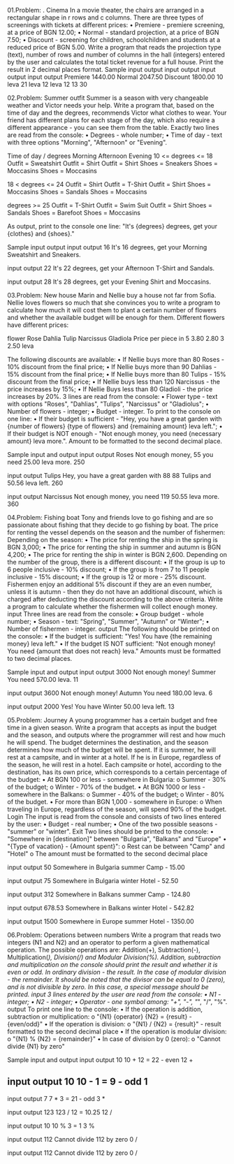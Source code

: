 01.Problem: . Cinema
In a movie theater, the chairs are arranged in a rectangular shape in r rows and c columns. There are three types of screenings with tickets at different prices:
• Premiere - premiere screening, at a price of BGN 12.00;
• Normal - standard projection, at a price of BGN 7.50;
• Discount - screening for children, schoolchildren and students at a reduced price of BGN 5.00.
Write a program that reads the projection type (text), number of rows and number of columns in the hall (integers) entered by the user and calculates the total ticket revenue for a full house. Print the result in 2 decimal places format.
Sample input output
input	    output		input	  output		input	   output
Premiere  1440.00 	Normal  2047.50   Discount 1800.00
10        leva      21      leva      12       leva
12	 	              13                30

02.Problem: Summer outfit
Summer is a season with very changeable weather and Victor needs your help. Write a program that, based on the time of day and the degrees, recommends Victor what clothes to wear. Your friend has different plans for each stage of the day, which also require a different appearance - you can see them from the table.
Exactly two lines are read from the console:
• Degrees - whole number;
• Time of day - text with three options "Morning", "Afternoon" or "Evening".

Time of day / degrees          Morning            Afternoon	             Evening
10 <= degrees <= 18	     Outfit = Sweatshirt     Outfit = Shirt          Outfit = Shirt
                          Shoes = Sneakers	    Shoes = Moccasins        Shoes = Moccasins
                          
18 < degrees <= 24	      Outfit = Shirt        Outfit = T-Shirt          Outfit = Shirt
                        Shoes = Moccasins	       Shoes = Sandals          Shoes = Moccasins
                        
degrees >= 25         	Outfit = T-Shirt        Outfit = Swim Suit         Outfit = Shirt
                         Shoes = Sandals	       Shoes = Barefoot          Shoes = Moccasins

As output, print to the console one line: "It's {degrees} degrees, get your {clothes} and {shoes}."

Sample input output
input	          output
16              It's 16 degrees, get your
Morning	        Sweatshirt and Sneakers.

input	          output
22              It's 22 degrees, get your 
Afternoon	      T-Shirt and Sandals.

input	          output
28              It's 28 degrees, get your
Evening	        Shirt and Moccasins.

03.Problem: New house
Marin and Nellie buy a house not far from Sofia. Nellie loves flowers so much that she convinces you to write a
program to calculate how much it will cost them to plant a certain number of flowers and whether the available 
budget will be enough for them. Different flowers have different prices:

flower                 Rose        Dahlia         Tulip       Narcissus     Gladiola
Price per piece in     5	         3.80	          2.80	      3	            2.50
leva

The following discounts are available:
• If Nellie buys more than 80 Roses - 10% discount from the final price;
• If Nellie buys more than 90 Dahlias - 15% discount from the final price;
• If Nellie buys more than 80 Tulips - 15% discount from the final price;
• If Nellie buys less than 120 Narcissus - the price increases by 15%;
• If Nellie Buys less than 80 Gladioli - the price increases by 20%.
3 lines are read from the console:
• Flower type - text with options "Roses", "Dahlias", "Tulips", "Narcissus" or "Gladiolus";
• Number of flowers - integer;
• Budget - integer.
To print to the console on one line:
• If their budget is sufficient - "Hey, you have a great garden with {number of flowers} {type of flowers} and {remaining amount} leva left.";
• If their budget is NOT enough - "Not enough money, you need {necessary amount} leva more.".
Amount to be formatted to the second decimal place.

Sample input and output
input   output
Roses   Not enough money, 
55      you need 25.00 leva more.
250	

input   output
Tulips  Hey, you have a great  garden with
88      88 Tulips and 50.56 leva left.
260	

input      output
Narcissus  Not enough money, you need 
119        50.55 leva more.
360

04.Problem: Fishing boat
Tony and friends love to go fishing and are so passionate about fishing that they decide to go fishing by boat. The price for renting the vessel 
depends on the season and the number of fishermen:
Depending on the season:
• The price for renting the ship in the spring is BGN 3,000;
• The price for renting the ship in summer and autumn is BGN 4,200;
• The price for renting the ship in winter is BGN 2,600.
Depending on the number of the group, there is a different discount:
• If the group is up to 6 people inclusive - 10% discount;
• If the group is from 7 to 11 people inclusive - 15% discount;
• If the group is 12 or more - 25% discount.
Fishermen enjoy an additional 5% discount if they are an even number, unless it is autumn - then they do not have an additional discount, which is 
charged after deducting the discount according to the above criteria.
Write a program to calculate whether the fishermen will collect enough money.
input
Three lines are read from the console:
• Group budget - whole number;
• Season - text: "Spring", "Summer", "Autumn" or "Winter";
• Number of fishermen - integer.
output
The following should be printed on the console:
• If the budget is sufficient:
"Yes! You have {the remaining money} leva left."
• If the budget IS NOT sufficient:
"Not enough money! You need {amount that does not reach} leva."
Amounts must be formatted to two decimal places.

Sample input and output
input   output
3000    Not enough money! 
Summer  You need 570.00 leva.
11	

input    output
3600     Not enough money! 
Autumn   You need 180.00 leva.
6	

input    output
2000     Yes! You have 
Winter   50.00 leva left.
13

05.Problem: Journey
A young programmer has a certain budget and free time in a given season. Write a program that accepts as input the budget and the season, and outputs where the programmer will rest and how much he will spend.
The budget determines the destination, and the season determines how much of the budget will be spent. If it is summer, he will rest at a campsite, and in winter at a hotel. If he is in Europe, regardless of the season, he will rest in a hotel. Each campsite or hotel, according to the destination, has its own price, which corresponds to a certain percentage of the budget:
• At BGN 100 or less - somewhere in Bulgaria:
o Summer - 30% of the budget;
o Winter - 70% of the budget.
• At BGN 1000 or less - somewhere in the Balkans:
o Summer - 40% of the budget;
o Winter - 80% of the budget.
• For more than BGN 1,000 - somewhere in Europe:
o When traveling in Europe, regardless of the season, will spend 90% of the budget.
Login
The input is read from the console and consists of two lines entered by the user:
• Budget - real number;
• One of the two possible seasons - "summer" or "winter".
Exit
Two lines should be printed to the console:
• "Somewhere in [destination]" between "Bulgaria", "Balkans" and "Europe"
• "{Type of vacation} - {Amount spent}":
o Rest can be between "Camp" and "Hotel"
o The amount must be formatted to the second decimal place 

input    output
50       Somewhere in Bulgaria
summer	 Camp - 15.00

input    output
75       Somewhere in Bulgaria
winter	 Hotel - 52.50

input    output
312      Somewhere in Balkans
summer	 Camp - 124.80

input    output
678.53   Somewhere in Balkans
winter	 Hotel - 542.82

input    output
1500     Somewhere in Europe
summer	 Hotel - 1350.00

06.Problem: Operations between numbers
Write a program that reads two integers (N1 and N2) and an operator to perform a given mathematical operation. The possible operations are: Addition(+), Subtraction(-), Multiplication(*), Division(/) and Modular Division(%). Addition, subtraction and multiplication on the console should print the result and whether it is even or odd. In ordinary division - the result. In the case of modular division - the remainder. It should be noted that the divisor can be equal to 0 (zero), and is not divisible by zero. In this case, a special message should be printed.
input
3 lines entered by the user are read from the console:
• N1 - integer;
• N2 - integer;
• Operator - one symbol among: "+", "-", "*", "/", "%".
output
To print one line to the console:
• If the operation is addition, subtraction or multiplication:
o "{N1} {operator} {N2} = {result} - {even/odd}"
• If the operation is division:
o "{N1} / {N2} = {result}" - result formatted to the second decimal place
• If the operation is modular division:
o "{N1} % {N2} = {remainder}"
• In case of division by 0 (zero):
o "Cannot divide {N1} by zero"

Sample input and output
input   output
10      10 + 12 = 22 - even
12
+	

input   output
10      10 - 1 = 9 - odd
1
-	

input   output
7       7 * 3 = 21 - odd
3
*	

input   output
123     123 / 12 = 10.25
12
/	

input   output
10      10 % 3 = 1
3
%	

input   output
112     Cannot divide 112 by zero
0
/	

input   output
112     Cannot divide 112 by zero
0
/	




	











